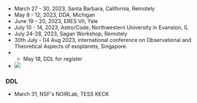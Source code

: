 
- March 27 - 30, 2023, Santa Barbara, California, Remotely
- May 8 - 12, 2023, DDA, Michigan
- June 19 – 20, 2023, ERES VII, Yale
- July 10 - 14, 2023, Astro/Code, Northwestern University in Evanston, IL
- July 24-28, 2023, Sagan Workshop, Remotely
- 30th July - 04 Aug 2023, international conference on Observational and Theoretical Aspects of exoplanets, Singapore.
- - May 18, DDL for register
- ![](https://geps.dev/progress/50)



### DDL

- March 31, NSF's NOIRLab, TESS KECK
